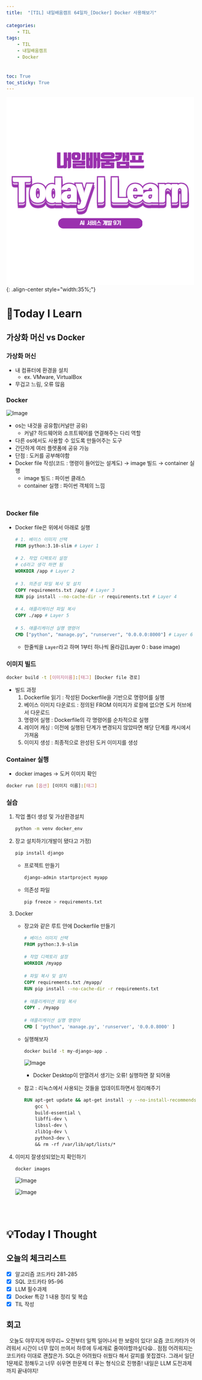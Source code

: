 ```yaml
---
title:  "[TIL] 내일배움캠프 64일차_[Docker] Docker 사용해보기" 

categories: 
    - TIL
tags: 
    - TIL
    - 내일배움캠프
    - Docker


toc: True
toc_sticky: True
---
```


![TIL](/assets/images/TIL2.png){: .align-center style="width:35%;"}

# 👀Today I Learn
## 가상화 머신 vs Docker

### 가상화 머신

- 내 컴퓨터에 환경을 설치
  - ex. VMware, VirtualBox
- 무겁고 느림, 오류 많음

### Docker

![Image](https://github.com/user-attachments/assets/f3dbbdc6-b67c-431d-a1e3-57d0b035211c)

- os는 내것을 공유함(커널만 공유)
    - 커널? 하드웨어와 소프트웨어를 연결해주는 다리 역할
- 다른 os에서도 사용할 수 있도록 만들어주는 도구
- 간단하게 여러 플렛폼에 공유 가능
- 단점 : 도커를 공부해야함
- Docker file 작성(코드 : 명령이 들어있는 설계도) → image 빌드 → container 실행
    - image 빌드 : 파이썬 클래스
    - container 실행 : 파이썬 객체의 느낌

<br>

### Docker file

- Docker file은 위에서 아래로 실행
    
    ```dockerfile
    # 1. 베이스 이미지 선택
    FROM python:3.10-slim # Layer 1
    
    # 2. 작업 디렉토리 설정
    # cd라고 생각 하면 됨
    WORKDIR /app # Layer 2
    
    # 3. 의존성 파일 복사 및 설치
    COPY requirements.txt /app/ # Layer 3
    RUN pip install --no-cache-dir -r requirements.txt # Layer 4
    	
    # 4. 애플리케이션 파일 복사
    COPY ./app # Layer 5
    
    # 5. 애플리케이션 실행 명령어
    CMD ["python", "manage.py", "runserver", "0.0.0.0:8000"] # Layer 6
    ```
    
    - 한줄씩을 `Layer`라고 하며 1부터 하나씩 올라감(Layer 0 : base image)

### 이미지 빌드

```bash
docker build -t [이미지이름]:[태그] [Docker file 경로]
```

- 빌드 과정
    1. Dockerfile 읽기 : 작성된 Dockerfile을 기반으로 명령어를 실행
    2. 베이스 이미지 다운로드 : 정의된 FROM 이미지가 로컬에 없으면 도커 허브에서 다운로드
    3. 명령어 실행 : Dockerfile의 각 명령어를 순차적으로 실행
    4. 레이어 캐싱 : 이전에 실행된 단계가 변경되지 않았따면 해당 단계를 캐시에서 가져옴
    5. 이미지 생성 : 최종적으로 완성된 도커 이미지를 생성

### Container 실행

- docker images → 도커 이미지 확인
    

```bash
docker run [옵션] [이미지 이름]:[태그]
```

### 실습

1. 작업 폴더 생성 및 가상환경설치 
    
    ```bash
    python -m venv docker_env
    ```
    
2. 장고 설치하기(개발이 됐다고 가정)
    
    ```bash
    pip install django
    ```
    
    - 프로젝트 만들기
        
        ```bash
        django-admin startproject myapp
        ```
        
    - 의존성 파일
        
        ```bash
        pip freeze > requirements.txt
        ```
        
    
3. Docker 
    - 장고와 같은 루트 안에 Dockerfile 만들기
        
        ```dockerfile
        # 베이스 이미지 선택
        FROM python:3.9-slim
        
        # 작업 디렉토리 설정
        WORKDIR /myapp
        
        # 파일 복사 및 설치
        COPY requirements.txt /myapp/
        RUN pip install --no-cache-dir -r requirements.txt
        
        # 애플리케이션 파일 복사
        COPY . /myapp
        
        # 애플리케이션 실행 명령어
        CMD [ "python", 'manage.py', 'runserver', '0.0.0.8000' ]
        ```
        
    - 실행해보자
        
        ```bash
        docker build -t my-django-app .
        ```
        
        ![Image](https://github.com/user-attachments/assets/2c89855e-f5f4-4035-9be6-7d616796d59e)
        
        - Docker Desktop이 안열려서 생기는 오류! 실행하면 잘 되어용
  
    - 참고 : 리눅스에서 사용되는 것들을 업데이트하면서 정리해주기
        
        ```dockerfile
        RUN apt-get update && apt-get install -y --no-install-recommends \
            gcc \ 
            build-essential \ 
            libffi-dev \ 
            libssl-dev \ 
            zlib1g-dev \ 
            python3-dev \ 
            && rm -rf /var/lib/apt/lists/*
        ```
        
4. 이미지 잘생성되었는지 확인하기
    
    ```bash
    docker images
    ```
    
    ![Image](https://github.com/user-attachments/assets/68d66435-ffe7-4b2e-8f41-264fa641f3cb)
    
    ![Image](https://github.com/user-attachments/assets/153b2b7f-60f1-4871-acb7-f45e99433076)

<br>
<br>

# 💡Today I Thought

## 오늘의 체크리스트
- [x] 알고리즘 코드카타 281-285
- [x] SQL 코드카타 95-96
- [x] LLM 필수과제
- [x] Docker 특강 1 내용 정리 및 복습
- [x] TIL 작성

## 회고
&nbsp; 오늘도 야무지게 마무리~ 오전부터 일찍 일어나서 한 보람이 있다! 요즘 코드카타가 어려워서 시간이 너무 많이 쓰여서 하루에 두세개로 줄여야할까싶다😫.. 점점 어려워지는 코드카타 이대로 괜찮은가. SQL은 어려웠다 쉬웠다 해서 갈피를 못잡겠다. 그래서 일단 1문제로 정해두고 너무 쉬우면 한문제 더 푸는 형식으로 진행중! 내일은 LLM 도전과제까지 끝내야지!